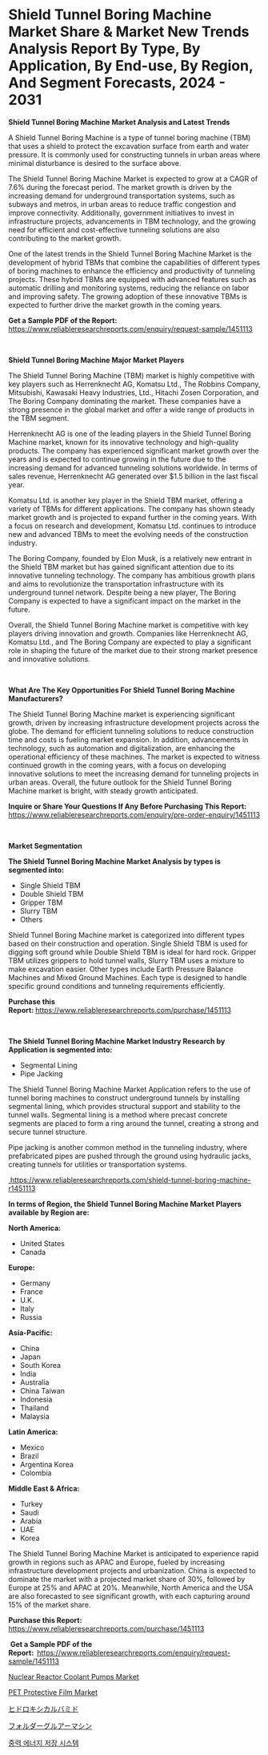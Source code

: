 <p><h1>Shield Tunnel Boring Machine Market Share & Market New Trends Analysis Report By Type, By Application, By End-use, By Region, And Segment Forecasts, 2024 - 2031</h1></p><p><strong>Shield Tunnel Boring Machine Market Analysis and Latest Trends</strong></p>
<p><p>A Shield Tunnel Boring Machine is a type of tunnel boring machine (TBM) that uses a shield to protect the excavation surface from earth and water pressure. It is commonly used for constructing tunnels in urban areas where minimal disturbance is desired to the surface above.</p><p>The Shield Tunnel Boring Machine Market is expected to grow at a CAGR of 7.6% during the forecast period. The market growth is driven by the increasing demand for underground transportation systems, such as subways and metros, in urban areas to reduce traffic congestion and improve connectivity. Additionally, government initiatives to invest in infrastructure projects, advancements in TBM technology, and the growing need for efficient and cost-effective tunneling solutions are also contributing to the market growth.</p><p>One of the latest trends in the Shield Tunnel Boring Machine Market is the development of hybrid TBMs that combine the capabilities of different types of boring machines to enhance the efficiency and productivity of tunneling projects. These hybrid TBMs are equipped with advanced features such as automatic drilling and monitoring systems, reducing the reliance on labor and improving safety. The growing adoption of these innovative TBMs is expected to further drive the market growth in the coming years.</p></p>
<p><strong>Get a Sample PDF of the Report:&nbsp;</strong> <a href="https://www.reliableresearchreports.com/enquiry/request-sample/1451113">https://www.reliableresearchreports.com/enquiry/request-sample/1451113</a></p>
<p>&nbsp;</p>
<p><strong>Shield Tunnel Boring Machine Major Market Players</strong></p>
<p><p>The Shield Tunnel Boring Machine (TBM) market is highly competitive with key players such as Herrenknecht AG, Komatsu Ltd., The Robbins Company, Mitsubishi, Kawasaki Heavy Industries, Ltd., Hitachi Zosen Corporation, and The Boring Company dominating the market. These companies have a strong presence in the global market and offer a wide range of products in the TBM segment.</p><p>Herrenknecht AG is one of the leading players in the Shield Tunnel Boring Machine market, known for its innovative technology and high-quality products. The company has experienced significant market growth over the years and is expected to continue growing in the future due to the increasing demand for advanced tunneling solutions worldwide. In terms of sales revenue, Herrenknecht AG generated over $1.5 billion in the last fiscal year.</p><p>Komatsu Ltd. is another key player in the Shield TBM market, offering a variety of TBMs for different applications. The company has shown steady market growth and is projected to expand further in the coming years. With a focus on research and development, Komatsu Ltd. continues to introduce new and advanced TBMs to meet the evolving needs of the construction industry.</p><p>The Boring Company, founded by Elon Musk, is a relatively new entrant in the Shield TBM market but has gained significant attention due to its innovative tunneling technology. The company has ambitious growth plans and aims to revolutionize the transportation infrastructure with its underground tunnel network. Despite being a new player, The Boring Company is expected to have a significant impact on the market in the future.</p><p>Overall, the Shield Tunnel Boring Machine market is competitive with key players driving innovation and growth. Companies like Herrenknecht AG, Komatsu Ltd., and The Boring Company are expected to play a significant role in shaping the future of the market due to their strong market presence and innovative solutions.</p></p>
<p>&nbsp;</p>
<p><strong>What Are The Key Opportunities For Shield Tunnel Boring Machine Manufacturers?</strong></p>
<p><p>The Shield Tunnel Boring Machine market is experiencing significant growth, driven by increasing infrastructure development projects across the globe. The demand for efficient tunneling solutions to reduce construction time and costs is fueling market expansion. In addition, advancements in technology, such as automation and digitalization, are enhancing the operational efficiency of these machines. The market is expected to witness continued growth in the coming years, with a focus on developing innovative solutions to meet the increasing demand for tunneling projects in urban areas. Overall, the future outlook for the Shield Tunnel Boring Machine market is bright, with steady growth anticipated.</p></p>
<p><strong>Inquire or Share Your Questions If Any Before Purchasing This Report:</strong> <a href="https://www.reliableresearchreports.com/enquiry/pre-order-enquiry/1451113">https://www.reliableresearchreports.com/enquiry/pre-order-enquiry/1451113</a></p>
<p>&nbsp;</p>
<p><strong>Market Segmentation</strong></p>
<p><strong>The Shield Tunnel Boring Machine Market Analysis by types is segmented into:</strong></p>
<p><ul><li>Single Shield TBM</li><li>Double Shield TBM</li><li>Gripper TBM</li><li>Slurry TBM</li><li>Others</li></ul></p>
<p><p>Shield Tunnel Boring Machine market is categorized into different types based on their construction and operation. Single Shield TBM is used for digging soft ground while Double Shield TBM is ideal for hard rock. Gripper TBM utilizes grippers to hold tunnel walls, Slurry TBM uses a mixture to make excavation easier. Other types include Earth Pressure Balance Machines and Mixed Ground Machines. Each type is designed to handle specific ground conditions and tunneling requirements efficiently.</p></p>
<p><strong>Purchase this Report:&nbsp;</strong><a href="https://www.reliableresearchreports.com/purchase/1451113">https://www.reliableresearchreports.com/purchase/1451113</a></p>
<p>&nbsp;</p>
<p><strong>The Shield Tunnel Boring Machine Market Industry Research by Application is segmented into:</strong></p>
<p><ul><li>Segmental Lining</li><li>Pipe Jacking</li></ul></p>
<p><p>The Shield Tunnel Boring Machine Market Application refers to the use of tunnel boring machines to construct underground tunnels by installing segmental lining, which provides structural support and stability to the tunnel walls. Segmental lining is a method where precast concrete segments are placed to form a ring around the tunnel, creating a strong and secure tunnel structure.</p><p>Pipe jacking is another common method in the tunneling industry, where prefabricated pipes are pushed through the ground using hydraulic jacks, creating tunnels for utilities or transportation systems.</p></p>
<p><a href="https://www.reliableresearchreports.com/shield-tunnel-boring-machine-r1451113">&nbsp;https://www.reliableresearchreports.com/shield-tunnel-boring-machine-r1451113</a></p>
<p><strong>In terms of Region, the Shield Tunnel Boring Machine Market Players available by Region are:</strong></p>
<p>
    <p> <strong> North America: </strong>
        <ul>
            <li>United States</li>
            <li>Canada</li>
        </ul>
        </p> 
    <p> <strong> Europe: </strong>
        <ul>
            <li>Germany</li>
            <li>France</li>
            <li>U.K.</li>
            <li>Italy</li>
            <li>Russia</li>
        </ul>
        </p> 
    <p> <strong> Asia-Pacific: </strong>
        <ul>
            <li>China</li>
            <li>Japan</li>
            <li>South Korea</li>
            <li>India</li>
            <li>Australia</li>
            <li>China Taiwan</li>
            <li>Indonesia</li>
            <li>Thailand</li>
            <li>Malaysia</li>
        </ul>
        </p> 
    <p> <strong> Latin America: </strong>
        <ul>
            <li>Mexico</li>
            <li>Brazil</li>
            <li>Argentina Korea</li>
            <li>Colombia</li>
        </ul>
        </p> 
    <p> <strong> Middle East & Africa: </strong>
        <ul>
            <li>Turkey</li>
            <li>Saudi</li>
            <li>Arabia</li>
            <li>UAE</li>
            <li>Korea</li>
        </ul>
    </p>
    </p>
<p><p>The Shield Tunnel Boring Machine Market is anticipated to experience rapid growth in regions such as APAC and Europe, fueled by increasing infrastructure development projects and urbanization. China is expected to dominate the market with a projected market share of 30%, followed by Europe at 25% and APAC at 20%. Meanwhile, North America and the USA are also forecasted to see significant growth, with each capturing around 15% of the market share.</p></p>
<p><strong>Purchase this Report: </strong><a href="https://www.reliableresearchreports.com/purchase/1451113">https://www.reliableresearchreports.com/purchase/1451113</a></p>
<p>&nbsp;<strong>Get a Sample PDF of the Report:&nbsp;&nbsp;</strong><a href="https://www.reliableresearchreports.com/enquiry/request-sample/1451113">https://www.reliableresearchreports.com/enquiry/request-sample/1451113</a></p>
<p><strong></strong></p>
<p><p><a href="https://github.com/fiixsa/Market-Research-Report-List-2/blob/main/nuclear-reactor-coolant-pumps-market.md">Nuclear Reactor Coolant Pumps Market</a></p><p><a href="https://issuu.com/reportprime-2/docs/pet-protective-film-market-size-2030.pptx">PET Protective Film Market</a></p><p><a href="https://github.com/bucuel854722/Market-Research-Report-List-1/blob/main/278258129175.md">ヒドロキシカルバミド</a></p><p><a href="https://github.com/AriMuller2009/Market-Research-Report-List-1/blob/main/650292829176.md">フォルダーグルアーマシン</a></p><p><a href="https://github.com/bvubpqd5241630/Market-Research-Report-List-1/blob/main/864836426877.md">중력 에너지 저장 시스템</a></p></p>